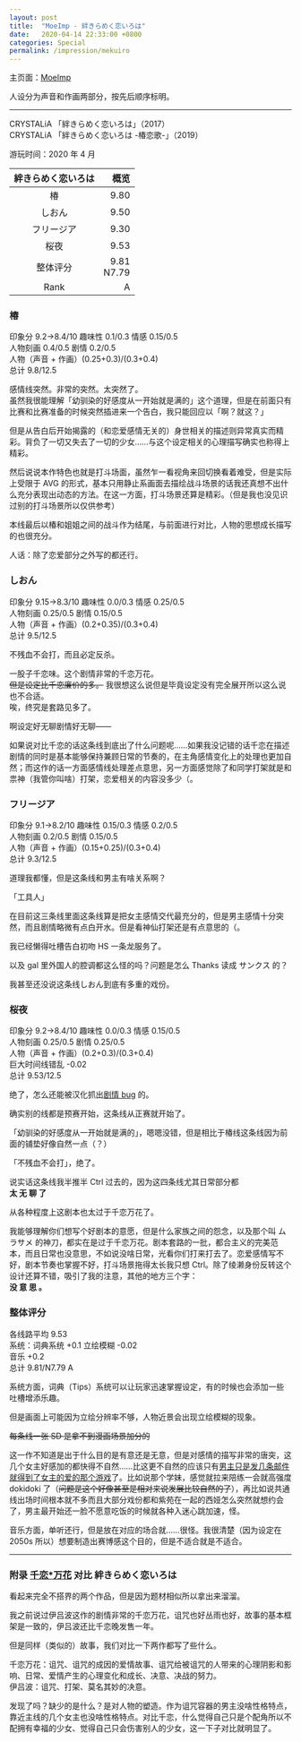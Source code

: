 ```yaml
---
layout: post
title:  "MoeImp - 絆きらめく恋いろは"
date:   2020-04-14 22:33:00 +0800
categories: Special
permalink: /impression/mekuiro
---
```


主页面：[MoeImp](http://yoro.xyz/impression)

人设分为声音和作画两部分，按先后顺序标明。

---

CRYSTALiA 「絆きらめく恋いろは」（2017）  
CRYSTALiA 「絆きらめく恋いろは -椿恋歌-」（2019）

游玩时间：2020 年 4 月

| 絆きらめく恋いろは | 概览 |
| :----: | ----: |
| 椿 |9.80|
| しおん |9.50|
| フリージア |9.30|
| 桜夜 |9.53|
| 整体评分 |9.81<br />N7.79|
| Rank |A|

### 椿

印象分 9.2→8.4/10 趣味性 0.1/0.3 情感 0.15/0.5  
人物刻画 0.4/0.5 剧情 0.2/0.5  
人物（声音 + 作画）(0.25+0.3)/(0.3+0.4)  
总计 9.8/12.5

感情线突然。非常的突然。太突然了。  
虽然我很能理解「幼驯染的好感度从一开始就是满的」这个道理，但是在前面只有比赛和比赛准备的时候突然插进来一个告白，我只能回应以「啊？就这？」

但是从告白后开始揭露的（和恋爱感情无关的）身世相关的描述则异常真实而精彩。背负了一切又失去了一切的少女……与这个设定相关的心理描写确实也称得上精彩。

然后说说本作特色也就是打斗场面，虽然乍一看视角来回切换看着难受，但是实际上受限于 AVG 的形式，基本只用静止系画面去描绘战斗场景的话我还真想不出什么充分表现出动态的方法。在这一方面，打斗场景还算是精彩。（但是我也没见识过别的打斗场景所以仅供参考）

本线最后以椿和姐姐之间的战斗作为结尾，与前面进行对比，人物的思想成长描写的也很充分。

人话：除了恋爱部分之外写的都还行。

### しおん

印象分 9.15→8.3/10 趣味性 0.0/0.3 情感 0.25/0.5  
人物刻画 0.25/0.5 剧情 0.15/0.5  
人物（声音 + 作画）(0.2+0.35)/(0.3+0.4)  
总计 9.5/12.5

不残血不会打，而且必定反杀。

一股子千恋味。这个剧情非常的千恋万花。  
~~但是设定比千恋廉价的多。~~ 我很想这么说但是毕竟设定没有完全展开所以这么说也不合适。  
唉，终究是套路见多了。

啊设定好无聊剧情好无聊——

如果说对比千恋的话这条线到底出了什么问题呢……如果我没记错的话千恋在描述剧情的同时是基本能够保持兼顾日常的节奏的，在主角感情变化上的处理也更加自然；而这作的话一方面感情线处理差点意思，另一方面感觉除了和同学打架就是和祟神（我管你叫啥）打架，恋爱相关的内容没多少（。

### フリージア

印象分 9.1→8.2/10 趣味性 0.15/0.3 情感 0.2/0.5  
人物刻画 0.2/0.5 剧情 0.15/0.5  
人物（声音 + 作画）(0.15+0.25)/(0.3+0.4)  
总计 9.3/12.5

道理我都懂，但是这条线和男主有啥关系啊？

「工具人」

在目前这三条线里面这条线算是把女主感情交代最充分的，但是男主感情十分突然，而且剧情略微有点白开水。但是看神仙打架还是有点意思的（。

我已经懒得吐槽告白初吻 HS 一条龙服务了。

以及 gal 里外国人的腔调都这么怪的吗？问题是怎么 Thanks 读成 サンクス 的？

我甚至还没说这条线しおん到底有多重的戏份。

### 桜夜

印象分 9.2→8.4/10 趣味性 0.0/0.3 情感 0.15/0.5  
人物刻画 0.25/0.5 剧情 0.25/0.5  
人物（声音 + 作画）(0.2+0.3)/(0.3+0.4)  
巨大时间线错乱 -0.02  
总计 9.53/12.5

绝了，怎么还能被汉化抓出[剧情 bug](http://yoro.xyz/mekuiro-bug.png) 的。

确实别的线都是预赛开始，这条线从正赛就开始了。

「幼驯染的好感度从一开始就是满的」，嗯嗯没错，但是相比于椿线这条线因为前面的铺垫好像自然一点（？）

「不残血不会打」，绝了。

说实话这条线我半推半 Ctrl 过去的，因为这四条线尤其日常部分都  
**太 无 聊 了**

从各种程度上这剧本也太过于千恋万花了。

我能够理解你们想写个好剧本的意愿，但是什么家族之间的怨念，以及那个叫 ムラサメ 的神刀，都实在是过于千恋万花。剧本套路的一批，都合主义的完美范本，而且日常也没意思，不如说没啥日常，光看你们打来打去了。恋爱感情写不好，剧本节奏也掌握不好，打斗场景拖得太长我只想 Ctrl。除了绫濑身份反转这个设计还算不错，吸引了我的注意，其他的地方三个字：  
**没 意 思 。**

### 整体评分

各线路平均 9.53  
系统：词典系统 +0.1 立绘模糊 -0.02  
音乐 +0.2  
总计 9.81/N7.79 A

系统方面，词典（Tips）系统可以让玩家迅速掌握设定，有的时候也会添加一些吐槽增添乐趣。

但是画面上可能因为立绘分辨率不够，人物近景会出现立绘模糊的现象。

~~每条线一张 SD 是拿不到漫画场景加分的~~

这一作不知道是出于什么目的是有意还是无意，但是对感情的描写非常的唐突，这几个女主好感加的都快得不自然……比这更不自然的应该只有[男主只是发几条邮件就得到了女主的爱的那个游戏](http://yoro.xyz/impression/pxc)了。比如说那个学妹，感觉就拉来陪练一会就高强度 dokidoki 了（~~问题是这个好像甚至是相对来说发展比较自然的了~~），再比如说共通线出场时间根本就不多而且大部分戏份都和紫苑在一起的西娅怎么突然就想约会了，男主最开始还一脸不愿意吃饭的时候就各种入迷心跳加速，怪。

音乐方面，单听还行，但是放在对应的场合就……很怪。我很清楚（因为设定在 2050s 所以）想要制造出赛博感这个目的，但是不适合就是不适合。

---

### 附录 [千恋\*万花](http://yoro.xyz/impression/srbk) 对比 絆きらめく恋いろは

看起来完全不搭界的两个作品，但是因为题材相似所以拿出来溜溜。

我之前说过伊吕波这作的剧情非常的千恋万花，诅咒也好丛雨也好，故事的基本框架是一致的，伊吕波还比千恋晚发售一年。

但是同样（类似的）故事，我们对比一下两作都写了些什么。

千恋万花：诅咒、诅咒的成因的爱情故事、诅咒给被诅咒的人带来的心理阴影和影响、日常、爱情产生的心理变化和成长、决意、决战的努力。  
伊吕波：诅咒、打架、莫名其妙的决意。

发现了吗？缺少的是什么？是对人物的塑造。作为诅咒容器的男主没啥性格特点，靠近主线的几个女主也没啥性格特点。对比千恋，什么觉得自己只是个配角所以不配拥有幸福的少女、觉得自己只会伤害别人的少女，这一下子对比就明显了。
